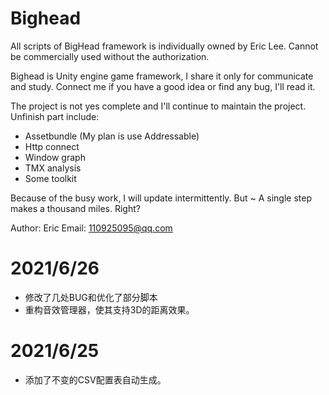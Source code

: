 # Bighead
All scripts of BigHead framework is individually owned by Eric Lee.
Cannot be commercially used without the authorization.

Bighead is Unity engine game framework, I share it only for communicate and study.
Connect me if you have a good idea or find any bug, I'll read it.

The project is not yes complete and I'll continue to maintain the project.
Unfinish part include:
* Assetbundle (My plan is use Addressable)
* Http connect
* Window graph
* TMX analysis
* Some toolkit

Because of the busy work, I will update intermittently.
But ~ A single step makes a thousand miles. 
Right?

Author: Eric
Email:  110925095@qq.com

# 2021/6/26
* 修改了几处BUG和优化了部分脚本
* 重构音效管理器，使其支持3D的距离效果。

# 2021/6/25
* 添加了不变的CSV配置表自动生成。
